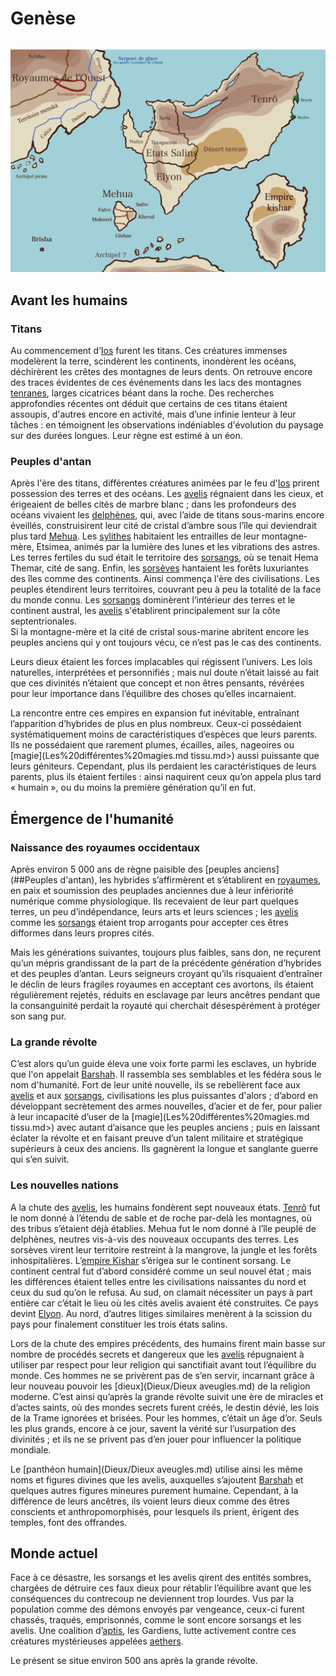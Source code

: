 # Genèse

```table-of-contents
```

![carte\_v2](../Illustrations/carte_v2.png)

## Avant les humains

### Titans

Au commencement d’[Ios](broken-reference) furent les titans. Ces créatures immenses modelèrent la terre, scindèrent les continents, inondèrent les océans, déchirèrent les crêtes des montagnes de leurs dents. On retrouve encore des traces évidentes de ces événements dans les lacs des montagnes [tenranes](broken-reference), larges cicatrices béant dans la roche. Des recherches approfondies récentes ont déduit que certains de ces titans étaient assoupis, d'autres encore en activité, mais d’une infinie lenteur à leur tâches : en témoignent les observations indéniables d'évolution du paysage sur des durées longues. Leur règne est estimé à un éon.

### Peuples d'antan

Après l'ère des titans, différentes créatures animées par le feu d'[Ios](broken-reference) prirent possession des terres et des océans. Les [avelis](broken-reference) régnaient dans les cieux, et érigeaient de belles cités de marbre blanc ; dans les profondeurs des océans vivaient les [delphènes](broken-reference), qui, avec l’aide de titans sous-marins encore éveillés, construisirent leur cité de cristal d’ambre sous l’île qui deviendrait plus tard [Mehua](broken-reference). Les [sylithes](Dieux/Sahaarn.md) habitaient les entrailles de leur montagne-mère, Etsimea, animés par la lumière des lunes et les vibrations des astres. Les terres fertiles du sud était le territoire des [sorsangs](<Dieux/Dieux aveugles.md>), où se tenait Hema Themar, cité de sang. Enfin, les [sorsèves](Dieux/Ios.md) hantaient les forêts luxuriantes des îles comme des continents. Ainsi commença l'ère des civilisations. Les peuples étendirent leurs territoires, couvrant peu à peu la totalité de la face du monde connu. Les [sorsangs](<Dieux/Dieux aveugles.md>) dominèrent l’intérieur des terres et le continent austral, les [avelis](broken-reference) s'établirent principalement sur la côte septentrionales.\
Si la montagne-mère et la cité de cristal sous-marine abritent encore les peuples anciens qui y ont toujours vécu, ce n’est pas le cas des continents.

Leurs dieux étaient les forces implacables qui régissent l’univers. Les lois naturelles, interprétées et personnifiés ; mais nul doute n’était laissé au fait que ces divinités n’étaient que concept et non êtres pensants, révérées pour leur importance dans l’équilibre des choses qu’elles incarnaient.

La rencontre entre ces empires en expansion fut inévitable, entraînant l’apparition d’hybrides de plus en plus nombreux. Ceux-ci possédaient systématiquement moins de caractéristiques d’espèces que leurs parents. Ils ne possédaient que rarement plumes, écailles, ailes, nageoires ou \[magie]\(Les%20différentes%20magies.md tissu.md>) aussi puissante que leurs géniteurs. Cependant, plus ils perdaient les caractéristiques de leurs parents, plus ils étaient fertiles : ainsi naquirent ceux qu’on appela plus tard « humain », ou du moins la première génération qu’il en fut.

## Émergence de l'humanité

### Naissance des royaumes occidentaux

Après environ 5 000 ans de règne paisible des \[peuples anciens]\(##Peuples d'antan), les hybrides s’affirmèrent et s’établirent en [royaumes](broken-reference), en paix et soumission des peuplades anciennes due à leur infériorité numérique comme physiologique. Ils recevaient de leur part quelques terres, un peu d’indépendance, leurs arts et leurs sciences ; les [avelis](broken-reference) comme les [sorsangs](<Dieux/Dieux aveugles.md>) étaient trop arrogants pour accepter ces êtres difformes dans leurs propres cités.

Mais les générations suivantes, toujours plus faibles, sans don, ne reçurent qu’un mépris grandissant de la part de la précédente génération d’hybrides et des peuples d’antan. Leurs seigneurs croyant qu’ils risquaient d’entraîner le déclin de leurs fragiles royaumes en acceptant ces avortons, ils étaient régulièrement rejetés, réduits en esclavage par leurs ancêtres pendant que la consanguinité perdait la royauté qui cherchait désespérément à protéger son sang pur.

### La grande révolte

C’est alors qu’un guide éleva une voix forte parmi les esclaves, un hybride que l'on appelait [Barshah](Dieux/Seha.md). Il rassembla ses semblables et les fédéra sous le nom d'humanité. Fort de leur unité nouvelle, ils se rebellèrent face aux [avelis](broken-reference) et aux [sorsangs](<Dieux/Dieux aveugles.md>), civilisations les plus puissantes d'alors ; d’abord en développant secrètement des armes nouvelles, d’acier et de fer, pour palier à leur incapacité d’user de la \[magie]\(Les%20différentes%20magies.md tissu.md>) avec autant d’aisance que les peuples anciens ; puis en laissant éclater la révolte et en faisant preuve d’un talent militaire et stratégique supérieurs à ceux des anciens. Ils gagnèrent la longue et sanglante guerre qui s’en suivit.

### Les nouvelles nations

A la chute des [avelis](broken-reference), les humains fondèrent sept nouveaux états. [Tenrô](broken-reference) fut le nom donné à l’étendu de sable et de roche par-delà les montagnes, où des tribus s’étaient déjà établies. Mehua fut le nom donné à l’île peuplé de delphènes, neutres vis-à-vis des nouveaux occupants des terres. Les sorsèves virent leur territoire restreint à la mangrove, la jungle et les forêts inhospitalières. L’[empire Kishar](broken-reference) s’érigea sur le continent sorsang. Le continent central fut d’abord considéré comme un seul nouvel état ; mais les différences étaient telles entre les civilisations naissantes du nord et ceux du sud qu’on le refusa. Au sud, on clamait nécessiter un pays à part entière car c’était le lieu où les cités avelis avaient été construites. Ce pays devint [Elyon](broken-reference). Au nord, d’autres litiges similaires menèrent à la scission du pays pour finalement constituer les trois états salins.

Lors de la chute des empires précédents, des humains firent main basse sur nombre de procédés secrets et dangereux que les [avelis](broken-reference) répugnaient à utiliser par respect pour leur religion qui sanctifiait avant tout l’équilibre du monde. Ces hommes ne se privèrent pas de s’en servir, incarnant grâce à leur nouveau pouvoir les \[dieux]\(Dieux/Dieux aveugles.md) de la religion moderne. C’est ainsi qu’après la grande révolte suivit une ère de miracles et d’actes saints, où des mondes secrets furent créés, le destin dévié, les lois de la Trame ignorées et brisées. Pour les hommes, c’était un âge d’or. Seuls les plus grands, encore à ce jour, savent la vérité sur l’usurpation des divinités ; et ils ne se privent pas d’en jouer pour influencer la politique mondiale.

Le \[panthéon humain]\(Dieux/Dieux aveugles.md) utilise ainsi les même noms et figures divines que les avelis, auxquelles s’ajoutent [Barshah](Dieux/Seha.md) et quelques autres figures mineures purement humaine. Cependant, à la différence de leurs ancêtres, ils voient leurs dieux comme des êtres conscients et anthropomorphisés, pour lesquels ils prient, érigent des temples, font des offrandes.

## Monde actuel

Face à ce désastre, les sorsangs et les avelis qirent des entités sombres, chargées de détruire ces faux dieux pour rétablir l’équilibre avant que les conséquences du contrecoup ne deviennent trop lourdes. Vus par la population comme des démons envoyés par vengeance, ceux-ci furent chassés, traqués, emprisonnés, comme le sont encore sorsangs et les avelis. Une coalition d’[aptis](broken-reference), les Gardiens, lutte activement contre ces créatures mystérieuses appelées [aethers](broken-reference).

Le présent se situe environ 500 ans après la grande révolte.
